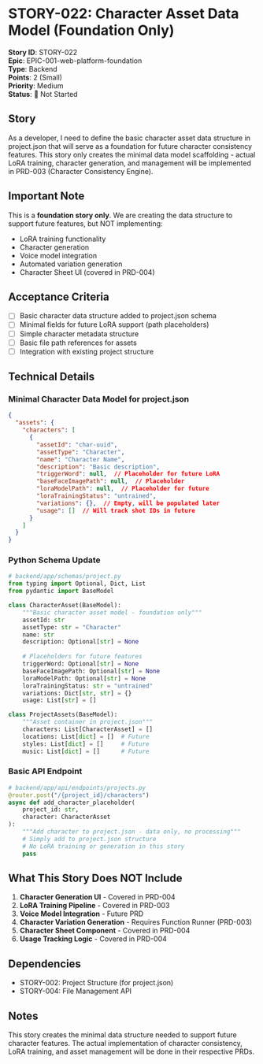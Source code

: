 # STORY-022: Character Asset Data Model (Foundation Only)

**Story ID**: STORY-022  
**Epic**: EPIC-001-web-platform-foundation  
**Type**: Backend  
**Points**: 2 (Small)  
**Priority**: Medium  
**Status**: 🔲 Not Started

## Story
As a developer, I need to define the basic character asset data structure in project.json that will serve as a foundation for future character consistency features. This story only creates the minimal data model scaffolding - actual LoRA training, character generation, and management will be implemented in PRD-003 (Character Consistency Engine).

## Important Note
This is a **foundation story only**. We are creating the data structure to support future features, but NOT implementing:
- LoRA training functionality
- Character generation
- Voice model integration
- Automated variation generation
- Character Sheet UI (covered in PRD-004)

## Acceptance Criteria
- [ ] Basic character data structure added to project.json schema
- [ ] Minimal fields for future LoRA support (path placeholders)
- [ ] Simple character metadata structure
- [ ] Basic file path references for assets
- [ ] Integration with existing project structure

## Technical Details

### Minimal Character Data Model for project.json

```json
{
  "assets": {
    "characters": [
      {
        "assetId": "char-uuid",
        "assetType": "Character",
        "name": "Character Name",
        "description": "Basic description",
        "triggerWord": null,  // Placeholder for future LoRA
        "baseFaceImagePath": null,  // Placeholder
        "loraModelPath": null,  // Placeholder for future
        "loraTrainingStatus": "untrained",
        "variations": {},  // Empty, will be populated later
        "usage": []  // Will track shot IDs in future
      }
    ]
  }
}
```

### Python Schema Update

```python
# backend/app/schemas/project.py
from typing import Optional, Dict, List
from pydantic import BaseModel

class CharacterAsset(BaseModel):
    """Basic character asset model - foundation only"""
    assetId: str
    assetType: str = "Character"
    name: str
    description: Optional[str] = None
    
    # Placeholders for future features
    triggerWord: Optional[str] = None
    baseFaceImagePath: Optional[str] = None
    loraModelPath: Optional[str] = None
    loraTrainingStatus: str = "untrained"
    variations: Dict[str, str] = {}
    usage: List[str] = []

class ProjectAssets(BaseModel):
    """Asset container in project.json"""
    characters: List[CharacterAsset] = []
    locations: List[dict] = []  # Future
    styles: List[dict] = []     # Future
    music: List[dict] = []      # Future
```

### Basic API Endpoint

```python
# backend/app/api/endpoints/projects.py
@router.post("/{project_id}/characters")
async def add_character_placeholder(
    project_id: str,
    character: CharacterAsset
):
    """Add character to project.json - data only, no processing"""
    # Simply add to project.json structure
    # No LoRA training or generation in this story
    pass
```

## What This Story Does NOT Include

1. **Character Generation UI** - Covered in PRD-004
2. **LoRA Training Pipeline** - Covered in PRD-003
3. **Voice Model Integration** - Future PRD
4. **Character Variation Generation** - Requires Function Runner (PRD-003)
5. **Character Sheet Component** - Covered in PRD-004
6. **Usage Tracking Logic** - Covered in PRD-004

## Dependencies
- STORY-002: Project Structure (for project.json)
- STORY-004: File Management API

## Notes
This story creates the minimal data structure needed to support future character features. The actual implementation of character consistency, LoRA training, and asset management will be done in their respective PRDs.